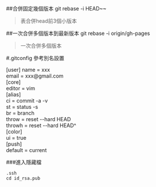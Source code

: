 ##合併固定幾個版本
  git rebase -i HEAD~~
>表合併head前3個小版本

##一次合併多個版本到最新版本
  git rebase -i origin/gh-pages
>一次合併多個版本


#.gitconfig 參考別名設置
<p>
  [user]
    name = xxx<br />
    email = xxx@gmail.com<br />
  [core]<br />
    editor = vim<br />
  [alias]<br />
    ci = commit -a -v<br />
    st = status -s<br />
    br = branch<br />
    throw = reset --hard HEAD<br />
    throwh = reset --hard HEAD^<br />
  [color]<br />
    ui = true<br />
  [push]<br />
    default = current<br />
</p>

###進入隱藏檔
```
.ssh
cd id_rsa.pub
```
